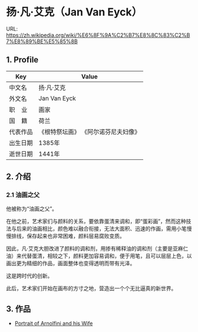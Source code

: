 # 扬·凡·艾克（Jan Van Eyck）

URL: https://zh.wikipedia.org/wiki/%E6%8F%9A%C2%B7%E8%8C%83%C2%B7%E8%89%BE%E5%85%8B

## 1. Profile


| Key      | Value                               |
| -------- | ----------------------------------- |
| 中文名   | 扬·凡·艾克                          |
| 外文名   | Jan Van Eyck                        |
| 职    业 | 画家                                |
| 国    籍 | 荷兰                                |
| 代表作品 | 《根特祭坛画》 《阿尔诺芬尼夫妇像》 |
| 出生日期 | 1385年                              |
| 逝世日期 | 1441年                              |


## 2. 介绍

### 2.1 油画之父

他被称为“油画之父”。

在他之前，艺术家们与颜料的关系，要依靠蛋清来调和，即“蛋彩画”，然而这种技法与后来的油画相比，颜色难以融合衔接，无法大面积、迅速的作画，需用小笔慢慢排线，保存起来也非常困难，颜料层易腐败变质。

因此，凡·艾克大胆改进了颜料的调和剂，用掺有稀释油的调和剂（主要是亚麻仁油）来代替蛋清，相较之下，颜料更加容易调和，便于用笔，且可以层层上色，以画出更为精细的作品，画面整体也变得透明而带有光泽。

这是跨时代的创新。

此后，艺术家们开始在画布的方寸之地，营造出一个个无比逼真的新世界。

## 3. 作品

- [Portrait of Arnolfini and his Wife](https://zh.wikipedia.org/wiki/%E9%98%BF%E8%AF%BA%E8%8F%B2%E5%B0%BC%E7%9A%84%E5%A9%9A%E7%A4%BC)



